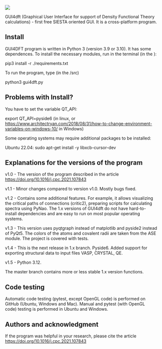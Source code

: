 <a href="https://codecov.io/gh/sozykinsa/GUI4dft">
  <img src="https://codecov.io/gh/sozykinsa/GUI4dft/branch/master/graph/badge.svg?token=DFP49S1OVG"/>
</a>

GUI4dft (Graphical User Interface for support of Density Functional Theory calculations) - first free SIESTA oriented GUI. It is a cross-platform program. 

## Install
GUI4DFT program is written in Python 3 (version 3.9 or 3.10). It has some dependences. To install the necessary modules, run in the terminal (in the <gui4dft path>):

pip3 install -r ./requirements.txt

To run the program, type (in the <gui4dft path>/src)

python3 gui4dft.py

## Problems with Install?

You have to set the variable QT_API:

export QT_API=pyside6 (in linux, or https://www.architectryan.com/2018/08/31/how-to-change-environment-variables-on-windows-10/ in Windows)

Some operating systems may require additional packages to be installed:

Ubuntu 22.04: sudo apt-get install -y libxcb-cursor-dev


## Explanations for the versions of the program

v1.0 - The version of the program described in the article https://doi.org/10.1016/j.cpc.2021.107843

v1.1 - Minor changes compared to version v1.0. Mostly bugs fixed.

v1.2 - Contains some additional features. For example, it allows visualizing the critical paths of connections (critic2), preparing scripts for calculating spectra using PyNao. The 1.x versions of GUI4dft do not have hard-to-install dependencies and are easy to run on most popular operating systems.

v1.3 - This version uses pyqtgraph instead of matplotlib and pyside2 instead of PyQt5. The colors of the atoms and covalent radii are taken from the ASE module. The project is covered with tests.

v1.4 - This is the next release in 1.x branch. Pyside6. Added support for exporting structural data to input files VASP, CRYSTAL, QE. 

v1.5 - Python 3.12.

The master branch contains more or less stable 1.x version functions.

## Code testing
Automatic code testing (pytest, except OpenGL code) is performed on GitHub (Ubuntu, Windows and Mac). Manual and pytest (with OpenGL code) testing is performed in Ubuntu and Windows.

## Authors and acknowledgment
If the program was helpful in your research, please cite the article https://doi.org/10.1016/j.cpc.2021.107843